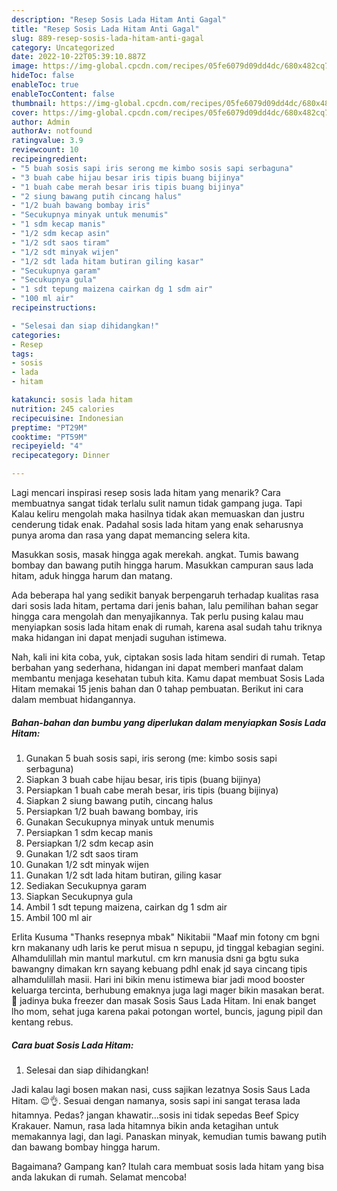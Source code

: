 ```yaml
---
description: "Resep Sosis Lada Hitam Anti Gagal"
title: "Resep Sosis Lada Hitam Anti Gagal"
slug: 889-resep-sosis-lada-hitam-anti-gagal
category: Uncategorized
date: 2022-10-22T05:39:10.887Z
image: https://img-global.cpcdn.com/recipes/05fe6079d09dd4dc/680x482cq70/sosis-lada-hitam-foto-resep-utama.jpg
hideToc: false
enableToc: true
enableTocContent: false
thumbnail: https://img-global.cpcdn.com/recipes/05fe6079d09dd4dc/680x482cq70/sosis-lada-hitam-foto-resep-utama.jpg
cover: https://img-global.cpcdn.com/recipes/05fe6079d09dd4dc/680x482cq70/sosis-lada-hitam-foto-resep-utama.jpg
author: Admin
authorAv: notfound
ratingvalue: 3.9
reviewcount: 10
recipeingredient:
- "5 buah sosis sapi iris serong me kimbo sosis sapi serbaguna"
- "3 buah cabe hijau besar iris tipis buang bijinya"
- "1 buah cabe merah besar iris tipis buang bijinya"
- "2 siung bawang putih cincang halus"
- "1/2 buah bawang bombay iris"
- "Secukupnya minyak untuk menumis"
- "1 sdm kecap manis"
- "1/2 sdm kecap asin"
- "1/2 sdt saos tiram"
- "1/2 sdt minyak wijen"
- "1/2 sdt lada hitam butiran giling kasar"
- "Secukupnya garam"
- "Secukupnya gula"
- "1 sdt tepung maizena cairkan dg 1 sdm air"
- "100 ml air"
recipeinstructions:

- "Selesai dan siap dihidangkan!"
categories:
- Resep
tags:
- sosis
- lada
- hitam

katakunci: sosis lada hitam 
nutrition: 245 calories
recipecuisine: Indonesian
preptime: "PT29M"
cooktime: "PT59M"
recipeyield: "4"
recipecategory: Dinner

---
```



Lagi mencari inspirasi resep sosis lada hitam yang menarik? Cara membuatnya sangat tidak terlalu sulit namun tidak gampang juga. Tapi Kalau keliru mengolah maka hasilnya tidak akan memuaskan dan justru cenderung tidak enak. Padahal sosis lada hitam yang enak seharusnya punya aroma dan rasa yang dapat memancing selera kita.


Masukkan sosis, masak hingga agak merekah. angkat. Tumis bawang bombay dan bawang putih hingga harum. Masukkan campuran saus lada hitam, aduk hingga harum dan matang.

Ada beberapa hal yang sedikit banyak berpengaruh terhadap kualitas rasa dari sosis lada hitam, pertama dari jenis bahan, lalu pemilihan bahan segar hingga cara mengolah dan menyajikannya. Tak perlu pusing kalau mau menyiapkan sosis lada hitam enak di rumah, karena asal sudah tahu triknya maka hidangan ini dapat menjadi suguhan istimewa.


Nah, kali ini kita coba, yuk, ciptakan sosis lada hitam sendiri di rumah. Tetap berbahan yang sederhana, hidangan ini dapat memberi manfaat dalam membantu menjaga kesehatan tubuh kita. Kamu dapat membuat Sosis Lada Hitam memakai 15 jenis bahan dan 0 tahap pembuatan. Berikut ini cara dalam membuat hidangannya.

<!--inarticleads1-->

##### Bahan-bahan dan bumbu yang diperlukan dalam menyiapkan Sosis Lada Hitam:

1. Gunakan 5 buah sosis sapi, iris serong (me: kimbo sosis sapi serbaguna)
1. Siapkan 3 buah cabe hijau besar, iris tipis (buang bijinya)
1. Persiapkan 1 buah cabe merah besar, iris tipis (buang bijinya)
1. Siapkan 2 siung bawang putih, cincang halus
1. Persiapkan 1/2 buah bawang bombay, iris
1. Gunakan Secukupnya minyak untuk menumis
1. Persiapkan 1 sdm kecap manis
1. Persiapkan 1/2 sdm kecap asin
1. Gunakan 1/2 sdt saos tiram
1. Gunakan 1/2 sdt minyak wijen
1. Gunakan 1/2 sdt lada hitam butiran, giling kasar
1. Sediakan Secukupnya garam
1. Siapkan Secukupnya gula
1. Ambil 1 sdt tepung maizena, cairkan dg 1 sdm air
1. Ambil 100 ml air


Erlita Kusuma &#34;Thanks resepnya mbak&#34; Nikitabii &#34;Maaf min fotony cm bgni krn makanany udh laris ke perut misua n sepupu, jd tinggal kebagian segini. Alhamdulillah min mantul markutul. cm krn manusia dsni ga bgtu suka bawangny dimakan krn sayang kebuang pdhl enak jd saya cincang tipis alhamdulillah masii. Hari ini bikin menu istimewa biar jadi mood booster keluarga tercinta, berhubung emaknya juga lagi mager bikin masakan berat. 🤭 jadinya buka freezer dan masak Sosis Saus Lada Hitam. Ini enak banget lho mom, sehat juga karena pakai potongan wortel, buncis, jagung pipil dan kentang rebus. 

<!--inarticleads2-->

##### Cara buat Sosis Lada Hitam:


1. Selesai dan siap dihidangkan!

Jadi kalau lagi bosen makan nasi, cuss sajikan lezatnya Sosis Saus Lada Hitam. 😉👌. Sesuai dengan namanya, sosis sapi ini sangat terasa lada hitamnya. Pedas? jangan khawatir…sosis ini tidak sepedas Beef Spicy Krakauer. Namun, rasa lada hitamnya bikin anda ketagihan untuk memakannya lagi, dan lagi. Panaskan minyak, kemudian tumis bawang putih dan bawang bombay hingga harum. 

Bagaimana? Gampang kan? Itulah cara membuat sosis lada hitam yang bisa anda lakukan di rumah. Selamat mencoba!
